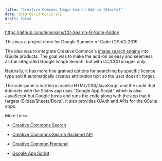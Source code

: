 ```yaml
---
title: "Creative Commons Image Search Add-on (GSuite)"
date: 2019-09-13T00:15:17Z
draft: false
---
```


<https://github.com/lemonase/CC-Search-G-Suite-Addon>

This was a project done for Google Summer of Code (GSoC) 2019

The idea was to integrate Creative Common's [image search engine](https://search.creativecommons.org/)
into GSuite products.
The goal was to make the add-on as easy and seamless as the
integrated Google Image Search, but with CC/CC0 images only.

Naturally, it has more fine grained options for searching by specific licence
type and it automatically creates attribution text so the user doesn't forget.

The side-pane is written in vanilla HTML/CSS/JavaScript and the code that
interacts with the Slides app uses "Google App Script" which is also JavaScript
but Google hosts and runs the code along with the app that it targets
(Slides/Sheets/Docs). It also provides OAuth and APIs for the GSuite apps.

More Links:

- [Creative Commons Search](https://search.creativecommons.org/)
- [Creative Commons Search Backend API](https://github.com/creativecommons/cccatalog-api)
- [Creative Common Frontend](https://github.com/creativecommons/cccatalog-frontend)

- [Google App Script](https://developers.google.com/apps-script/)
